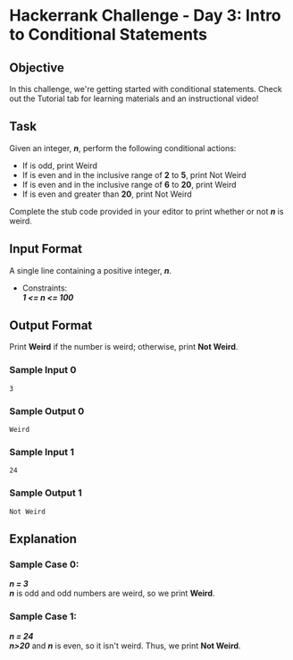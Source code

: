 # Hackerrank Challenge - Day 3: Intro to Conditional Statements

## Objective
In this challenge, we're getting started with conditional statements. Check out the Tutorial tab for learning materials and an instructional video!

## Task
Given an integer, **_n_**, perform the following conditional actions:

* If  is odd, print Weird
* If  is even and in the inclusive range of **2** to **5**, print Not Weird
* If  is even and in the inclusive range of **6** to **20**, print Weird
* If  is even and greater than **20**, print Not Weird

Complete the stub code provided in your editor to print whether or not **_n_** is weird.

## Input Format

A single line containing a positive integer, **_n_**.

* Constraints: <br/>
**_1 <= n <= 100_**

## Output Format

Print **Weird** if the number is weird; otherwise, print **Not Weird**.

### Sample Input 0
```
3
```
### Sample Output 0
```
Weird
```
### Sample Input 1
```
24
```
### Sample Output 1
```
Not Weird
```

## Explanation

### Sample Case 0: 
**_n = 3_** <br/>
**_n_** is odd and odd numbers are weird, so we print **Weird**.

### Sample Case 1: 
**_n = 24_** <br/>
**_n>20_** and **_n_** is even, so it isn't weird. Thus, we print **Not Weird**.
